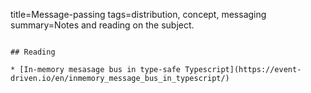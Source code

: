 title=Message-passing
tags=distribution, concept, messaging
summary=Notes and reading on the subject.
~~~~~~

## Reading

* [In-memory mesasage bus in type-safe Typescript](https://event-driven.io/en/inmemory_message_bus_in_typescript/)


